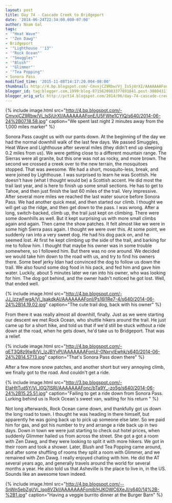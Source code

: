 ```yaml
---
layout: post
title: Day 74 - Cascade Creek to Bridgeport
date: '2014-06-24T22:34:00.000-07:00'
author: Noam Gal
tags:
- '"Heat Wave"'
- '"Zen Dawg"'
- Bridgeport
- '"Lighthouse ''13"'
- '"Rock Ocean"'
- '"Smuggles"'
- '"Blush"'
- '"Glimmer"'
- '"Tea Popping"'
- Sonora Pass
modified_time: '2015-11-08T14:17:20.004-08:00'
thumbnail: http://4.bp.blogspot.com/-CmvxjCZ9Rbw/Vj_IsSjUrXI/AAAAAAAFonE/U5FWte1CYlQ/s72-c/2014-06-24%2B07.18.58.jpg
blogger_id: tag:blogger.com,1999:blog-8715620883377891841.post-3080431174920418299
blogger_orig_url: http://pct14.blogspot.com/2014/06/day-74-cascade-creek-to-bridgeport.html
---
```



 
{% include image.html src="http://4.bp.blogspot.com/-CmvxjCZ9Rbw/Vj_IsSjUrXI/AAAAAAAFonE/U5FWte1CYlQ/s640/2014-06-24%2B07.18.58.jpg" caption="We spent last night 2 minutes away from the 1,000 miles marker" %}

 Sonora Pass caught us with our pants down.
At the beginning of the day we had the normal downhill walk of the
 last few days. We passed Smuggles, Heat Wave and Lighthouse after several miles (they didn't end up sleeping 0.2
 miles from us).
We were getting close to a different mountain range. The Sierras were all granite, but this one
 was not as rocky, and more brown. The second we crossed a creek over to the new terrain, the mosquitoes stopped.
 That was awesome.
We had a short, mosquito-less, break, and were joined by Lighthouse. I was surprised to learn
 he was Scottish. He doesn't have (what I thought would be) a Scottish accent. He did most the trail last year, and
 is here to finish up some small sections. He has to get to Tahoe, and then just finish the last 60 miles of the
 trail. Very impressive.
After several more miles we reached the last water source before Sonora Pass. We had
 another quick meal, and then started our climb. I thought we will get up the ridge, and then get down to the pass. I
 was wrong.
After a long, switch-backed, climb up, the trail just kept on climbing. There were some downhills as
 well. But it kept surprising us with more small climbs again and again.
Then came the show patches. It felt
 almost like we were in some high Sierra pass again. I thought we were over this.
At some point, we suddenly ran
 into a very sweet dog. He had his dog pack on, and he seemed lost. At first he kept climbing up the side of the
 trail, and barking for me to follow him. I thought that maybe his owner was in some trouble somewhere, so I followed
 him. But there was no one around. We decided we would take him down to the road with us, and try to find his owners
 there. Some beef jerky Idan had convinced the dog to follow us down the trail. We also found some dog food in his
 pack, and fed him and gave him water.
Luckily, about 5 minutes later we ran into his owner, who was looking for
 him. The dog got behind, and the owner hadn't noticed he got lost. Well, that ended well.

 
{% include image.html src="http://4.bp.blogspot.com/-JJ_IzzwFwgA/Vj_IsakdkAI/AAAAAAAFonI/Ps16I1Re7-4/s640/2014-06-24%2B14.19.02.jpg" caption="The cute trail dog, back with his owner" %}

 From there it was really almost all downhill, finally. Just as we were starting our descent we met Rock Ocean, who
 shuttle hikers around the trail. He just came up for a short hike, and told us that if we'd still be stuck without a
 ride down at the road, when he gets down, he'd take us to Bridgeport. That was a relief.

 
{% include image.html src="http://4.bp.blogspot.com/-qET3Q8z9Iw8/Vj_IzJBYyPI/AAAAAAAFonU/-0NxrylEwhk/s640/2014-06-24%2B14.57.13.jpg" caption="That's Sonora Pass down there" %}

 After a few more snow patches, and another short but very annoying climb, we finally got to the road. And couldn't
 get a ride.

 
{% include image.html src="http://3.bp.blogspot.com/-EIaHltTud5Y/Vj_I0Q7lSRI/AAAAAAAFonc/bTa9Y_-zo5g/s640/2014-06-24%2B15.25.51.jpg" caption="Failing to get a ride down from Sonora Pass. Lurking behind us is Rock Ocean's sweet
 van, waiting for his return
 " %}

 Not long afterwards, Rock Ocean came down, and thankfully got us down the long road to town. I thought he was
 heading in there himself, but apparently he was going back up to pick up someone else later. So we paid him for gas,
 and got his number to try and arrange a ride back up in two days.
Down in town we were just starting to check
 out hotel prices, when suddenly Glimmer hailed us from across the street. She got a got a room with Zen Dawg, and
 they were looking to split it with more hikers. We got in their room and took a shower. Later, Blush and Tea Popping
 came around, and after some shuffling of rooms they split a room with Glimmer, and we remained with Zen Dawg.
I
 really enjoyed chating with him. He did the AT several years ago, and generally travels around the world for several
 months a year. He also told us that Asheville is the place to live in, in the US. Sounds like an awesome town
 indeed.

 
{% include image.html src="http://4.bp.blogspot.com/--SnWnSebZgI/Vj_Iqo8VZkI/AAAAAAAFom8/HJKOWC6XeJI/s640/14%2B-%2B1.jpg" caption="Having a veggie burrito dinner at the Burger Barn" %}

